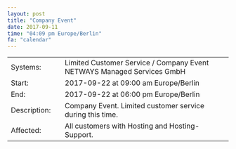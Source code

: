 ```yaml
---
layout: post
title: "Company Event"
date: 2017-09-11
time: "04:09 pm Europe/Berlin"
fa: "calendar"
---
```


|                   |   |                                                                      |
|-------------------|---|----------------------------------------------------------------------|
| Systems:          |   | Limited Customer Service / Company Event NETWAYS Managed Services GmbH |
| Start:            |   | 2017-09-22 at 09:00 am Europe/Berlin              |
| End:              |   | 2017-09-22 at 06:00 pm Europe/Berlin              |    
| Description:      |   | Company Event. Limited customer service during this time. |
| Affected:         |   | All customers with Hosting and Hosting-Support. 
